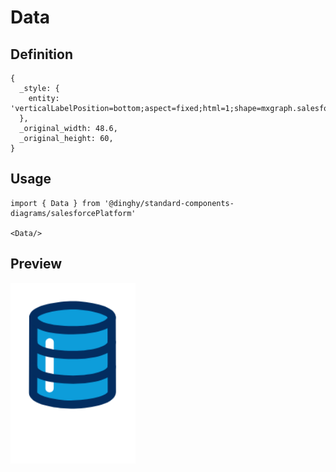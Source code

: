 # Data

## Definition

```
{
  _style: { 
    entity: 'verticalLabelPosition=bottom;aspect=fixed;html=1;shape=mxgraph.salesforce.data;',
  },
  _original_width: 48.6,
  _original_height: 60,
}
```

## Usage

```
import { Data } from '@dinghy/standard-components-diagrams/salesforcePlatform'

<Data/>
```

## Preview

<img src="./data.png" width="200"/>
